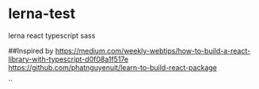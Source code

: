 # lerna-test
lerna react typescript sass

##Inspired by
https://medium.com/weekly-webtips/how-to-build-a-react-library-with-typescript-d0f08a1f517e
https://github.com/phatnguyenuit/learn-to-build-react-package

``